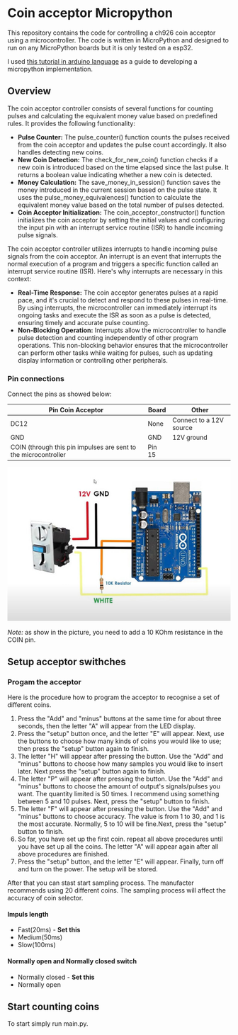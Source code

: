 # Coin acceptor Micropython

This repository contains the code for controlling a ch926 coin acceptor using a microcontroller. The code is written in MicroPython and designed to run on any MicroPython boards but it is only tested on a esp32.

I used [this tutorial in arduino language](https://www.instructables.com/How-to-Control-CH-926-Coin-Acceptor-With-Arduino/) as a guide to developing a micropython implementation. 


## Overview
The coin acceptor controller consists of several functions for counting pulses and calculating the equivalent money value based on predefined rules. It provides the following functionality:

- **Pulse Counter:** The pulse_counter() function counts the pulses received from the coin acceptor and updates the pulse count accordingly. It also handles detecting new coins.
- **New Coin Detection:** The check_for_new_coin() function checks if a new coin is introduced based on the time elapsed since the last pulse. It returns a boolean value indicating whether a new coin is detected.
- **Money Calculation:** The save_money_in_session() function saves the money introduced in the current session based on the pulse state. It uses the pulse_money_equivalences() function to calculate the equivalent money value based on the total number of pulses detected.
- **Coin Acceptor Initialization:** The coin_acceptor_constructor() function initializes the coin acceptor by setting the initial values and configuring the input pin with an interrupt service routine (ISR) to handle incoming pulse signals.

The coin acceptor controller utilizes interrupts to handle incoming pulse signals from the coin acceptor. An interrupt is an event that interrupts the normal execution of a program and triggers a specific function called an interrupt service routine (ISR). Here's why interrupts are necessary in this context:

- **Real-Time Response:** The coin acceptor generates pulses at a rapid pace, and it's crucial to detect and respond to these pulses in real-time. By using interrupts, the microcontroller can immediately interrupt its ongoing tasks and execute the ISR as soon as a pulse is detected, ensuring timely and accurate pulse counting.
- **Non-Blocking Operation:** Interrupts allow the microcontroller to handle pulse detection and counting independently of other program operations. This non-blocking behavior ensures that the microcontroller can perform other tasks while waiting for pulses, such as updating display information or controlling other peripherals.

### Pin connections

Connect the pins as showed below:

| Pin Coin Acceptor                                               | Board  | Other                   |
|-----------------------------------------------------------------|--------|-------------------------|
| DC12                                                            | None   | Connect to a 12V source |
| GND                                                             | GND    | 12V ground              |
| COIN (through this pin impulses are sent to the microcontroller | Pin 15 |                         |

![horla](/assets/connections.jpeg)

*Note:* as show in the picture, you need to add a 10 KOhm resistance in the COIN pin.

## Setup acceptor swithches

### Progam the acceptor


Here is the procedure how to program the acceptor to recognise a set of different coins. 

1. Press the "Add" and "minus" buttons at the same time for about three seconds, then the letter "A" will appear from the LED display.
2. Press the "setup" button once, and the letter "E" will appear. Next, use the buttons to choose how many kinds of coins you would like to use; then press the "setup" button again to finish.
3. The letter "H" will appear after pressing the button. Use the "Add" and "minus" buttons to choose how many samples you would like to insert later. Next press the "setup" button again to finish.
4. The letter "P" will appear after pressing the button. Use the "Add" and "minus" buttons to choose the amount of output's signals/pulses you want. The quantity limited is 50 times. I recommend using something between 5 and 10 pulses. Next, press the "setup" button to finish.
5. The letter "F" will appear after pressing the button. Use the "Add" and "minus" buttons to choose accuracy. The value is from 1 to 30, and 1 is the most accurate. Normally, 5 to 10 will be fine.Next, press the "setup" button to finish.
6. So far, you have  set up the first coin.  repeat all above procedures until you have set up all the coins. The letter "A" will appear again after all above procedures are finished.
7. Press the "setup" button, and the letter "E" will appear. Finally, turn off and turn on the power. The setup will be stored.

After that you can stast start sampling process. The manufacter recommends using 20 different coins. The sampling process will affect the accuracy of coin selector.

#### Impuls length

- Fast(20ms) - **Set this**
- Medium(50ms)
- Slow(100ms)

#### Normally open and Normally closed switch

- Normally closed - **Set this**
- Normally open

## Start counting coins

To start simply run main.py.
